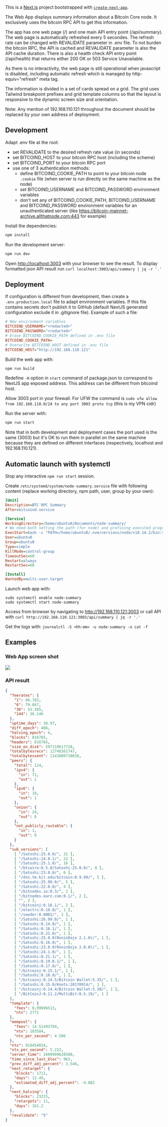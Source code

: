 This is a [Next.js](https://nextjs.org/) project bootstrapped with [`create-next-app`](https://github.com/vercel/next.js/tree/canary/packages/create-next-app).

The Web App displays summary information about a Bitcoin Core node. It exclusively uses the bitcoin RPC API to get this information.

The app has one web page (/) and one main API entry point (/api/summary). The web page is automatically refreshed every 5 secondes. The refresh rate can be changed with REVALIDATE parameter in .env file. To not burden the bitcoin RPC, the API is cached and REVALIDATE parameter is also the API cache duration. There is also a health check API entry point (/api/health) that returns either 200 OK or 503 Service Unavailable.

As there is no interactivity, the web page is still operational when javascript is disabled, including automatic refresh which is managed by http-equiv="refresh" meta tag.

The information is divided in a set of cards spread on a grid. The grid uses Tailwind breakpoint prefixes and grid template columns so that the layout is responsive to the dynamic screen size and orientation.

Note: Any mention of 192.168.110.121 throughout the document should be replaced by your own address of deployment.

## Development

Adapt .env file at the root:
  - set REVALIDATE to the desired refresh rate value (in seconds)
  - set BITCOIND_HOST to your bitcoin RPC host (including the scheme)
  - set BITCOIND_PORT to your bitcoin RPC port
  - use one of 3 authentication methods:
    - define BITCOIND_COOKIE_PATH to point to your bitcoin node `.cookie` file (when server is run directly on the same machine as the node)
    - set BITCOIND_USERNAME and BITCOIND_PASSWORD environment variables
    - don't set any of BITCOIND_COOKIE_PATH, BITCOIND_USERNAME and BITCOIND_PASSWORD environment variables for an unauthenticated server (like https://bitcoin-mainnet-archive.allthatnode.com:443 for example)

Install the dependencies:
```bash
npm install
```

Run the development server:
```bash
npm run dev
```

Open [http://localhost:3003](http://localhost:3003) with your browser to see the result. To display formatted json API result run `curl localhost:3003/api/summary | jq -r '.'`

## Deployment

If configuration is different from development, then create a `.env.production.local` file to adapt environment variables. If this file contains secrets don't publish it to GitHub (default NextJS generated configuration exclude it in .gitignore file). Example of such a file:
```ini
# New environment variables
BITCOIND_USERNAME="<redacted>"
BITCOIND_PASSWORD="<redacted>"
# Erase BITCOIND_COOKIE_PATH defined in .env file
BITCOIND_COOKIE_PATH=
# Overwrite BITCOIND_HOST defined in .env file
BITCOIND_HOST="http://192.168.110.121"
```

Build the web app with:
```bash
npm run build
```

Redefine `-H` option in `start` command of package.json to correspond to NextJS app exposed address. This address can be different from bitcoind host.

Allow 3003 port in your firewall. For UFW the command is `sudo ufw allow from 192.168.110.0/24 to any port 3003 proto tcp` (this is my VPN cidr)

Run the server with:
```bash
npm run start
```

Note that in both development and deployment cases the port used is the same (3003) but it's OK to run them in parallel on the same machine because they are defined on different interfaces (respectively, localhost and 192.168.110.121).

## Automatic launch with systemctl

Stop any interactive `npm run start` session.

Create `/etc/systemd/system/node-summary.service` file with following content (replace working directory, npm path, user, group by your own):
```ini
[Unit]
Description=BTC RPC Summary
After=bitcoind.service

[Service]
WorkingDirectory=/home/ubuntu0/Documents/node-summary/
# We need both setting the path (for node) and prefixing executed program (for npm)
ExecStart=bash -c "PATH=/home/ubuntu0/.nvm/versions/node/v18.14.2/bin:$PATH /home/ubuntu0/.nvm/versions/node/v18.14.2/bin/npm start"
User=ubuntu0
Group=ubuntu0
Type=simple
KillMode=control-group
TimeoutSec=60
Restart=always
RestartSec=60

[Install]
WantedBy=multi-user.target
```

Launch web app with:
```
sudo systemctl enable node-summary
sudo systemctl start node-summary
```

Access from browser by navigating to http://192.168.110.121:3003 or call API with `curl http://192.168.110.121:3003/api/summary | jq -r '.'`

Get the logs with: `journalctl -S <hh:mm> -u node-summary -o cat -f`

## Examples

### Web App screen shot

![](./screen-shot.png)

### API result

```json
{
  "feerates": {
    "1": 86.783,
    "6": 79.047,
    "36": 53.385,
    "144": 36.146
  },
  "uptime_days": 10.97,
  "diff_epoch": 406,
  "halving_epoch": 4,
  "blocks": 816785,
  "headers": 816785,
  "size_on_disk": 597110617728,
  "totalbytesrecv": 12748361747,
  "totalbytessent": 1143800738038,
  "peers": {
    "total": 124,
    "ipv4": {
      "in": 71,
      "out": 1
    },
    "ipv6": {
      "in": 18,
      "out": 1
    },
    "onion": {
      "in": 24,
      "out": 8
    },
    "not_publicly_routable": {
      "in": 1,
      "out": 0
    }
  },
  "sub_versions": [
    [ "/Satoshi:25.0.0/", 31 ],
    [ "/Satoshi:24.0.1/", 22 ],
    [ "/Satoshi:25.1.0/", 16 ],
    [ "/btcwire:0.5.0/Satoshi:25.0.0/", 8 ],
    [ "/Satoshi:23.0.0/", 6 ],
    [ "/dsn.tm.kit.edu/bitcoin:0.9.99/", 5 ],
    [ "/Satoshi:25.99.0/", 5 ],
    [ "/Satoshi:22.0.0/", 4 ],
    [ "/bitnodes.io:0.3/", 2 ],
    [ "/bitnodes.earn.com:0.1/", 2 ],
    [ "", 2 ],
    [ "/bitcoinj:0.16.1/", 2 ],
    [ "/electrs:0.10.0/", 1 ],
    [ "/seeder:0.0001/", 1 ],
    [ "/Satoshi:26.99.0/", 1 ],
    [ "/Satoshi:0.14.0/", 1 ],
    [ "/Satoshi:0.16.1/", 1 ],
    [ "/Satoshi:0.21.0/", 1 ],
    [ "/Satoshi:25.0.0(RoninDojo 2.1.0)/", 1 ],
    [ "/Satoshi:0.16.0/", 1 ],
    [ "/Satoshi:23.0.0(RoninDojo 2.0.0)/", 1 ],
    [ "/Satoshi:24.1.0/", 1 ],
    [ "/Satoshi:0.21.1/", 1 ],
    [ "/Satoshi:0.19.0.1/", 1 ],
    [ "/Satoshi:0.17.0/", 1 ],
    [ "/bitcoinj:0.15.1/", 1 ],
    [ "/Satoshi:0.18.0/", 1 ],
    [ "/bitcoinj:0.14.5/Bitcoin Wallet:5.35/", 1 ],
    [ "/Satoshi:0.15.0/Knots:20170914/", 1 ],
    [ "/bitcoinj:0.14.4/Bitcoin Wallet:5.30/", 1 ],
    [ "/BitCoinJ:0.11.2/MultiBit:0.5.19/", 1 ]
  ],
  "template": {
    "fees": 0.99696513,
    "ntx": 2772
  },
  "mempool": {
    "fees": 14.51493784,
    "ntx": 103584,
    "ntx_per_second": 4.506
  },
  "ntx": 919454034,
  "ntx_per_second": 5.222,
  "server_time": 1699999628580,
  "time_since_last_bloc": 963,
  "prev_diff_adj_percent": 3.546,
  "next_retarget": {
    "blocks": 1711,
    "days": 12.49,
    "estimated_diff_adj_percent": -4.882
  },
  "next_halving": {
    "blocks": 23215,
    "retargets": 11,
    "days": 161.2
  },
  "revalidate": "5"
}
```
